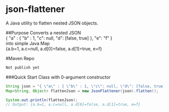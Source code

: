 json-flattener
=============
A Java utility to flatten nested JSON objects.

##Purpose
Converts a nested JSON<br />
  { "a" : { "b" : 1, "c": null, "d": [false, true] }, "e": "f" }<br />
into simple Java Map<br />
  {a.b=1, a.c=null, a.d[0]=false, a.d[1]=true, e=f}

#Maven Repo
```xml
Not publish yet
```


###Quick Start
Class with 0-argument constructor
```java
String json = "{ \"a\" : { \"b\" : 1, \"c\": null, \"d\": [false, true] }, \"e\": \"f\"}";
Map<String, Object> flattenJson = new JsonFlattener(json).flatten();

System.out.println(flattenJson);
// Output: {a.b=1, a.c=null, a.d[0]=false, a.d[1]=true, e=f}
```
